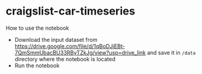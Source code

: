# craigslist-car-timeseries
How to use the notebook
- Download the input dataset from https://drive.google.com/file/d/1qBoDJiEBt-7QmSmmUbacBU33RByTZkJg/view?usp=drive_link and save it in `/data` directory where the notebook is located
- Run the notebook
